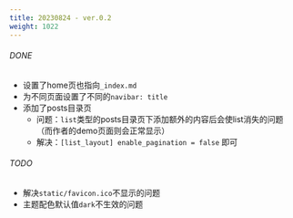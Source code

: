 ```yaml
---
title: 20230824 - ver.0.2
weight: 1022
---
```

###### DONE
- 设置了home页也指向`_index.md`
- 为不同页面设置了不同的`navibar: title`
- 添加了posts目录页
    - 问题：`list`类型的posts目录页下添加额外的内容后会使list消失的问题（而作者的demo页面则会正常显示）
    - 解决：`[list_layout] enable_pagination = false` 即可

###### TODO
- 解决`static/favicon.ico`不显示的问题
- 主题配色默认值`dark`不生效的问题